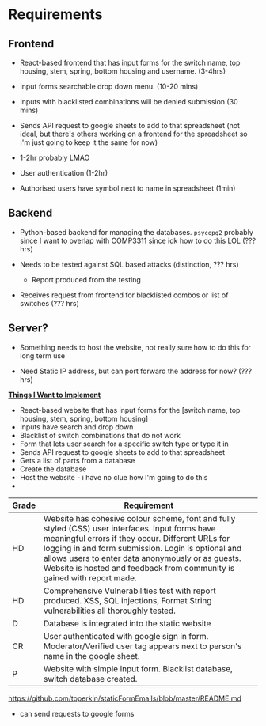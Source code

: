 # **Requirements**

## **Frontend**

- React-based frontend that has input forms for the switch name, top housing, stem, spring, bottom housing and username. (3-4hrs)

- Input forms searchable drop down menu. (10-20 mins)

- Inputs with blacklisted combinations will be denied submission (30 mins)

- Sends API request to google sheets to add to that spreadsheet (not ideal, but there's others working on a frontend for the spreadsheet so I'm just going to keep it the same for now)

- 1-2hr probably LMAO

- User authentication (1-2hr)

- Authorised users have symbol next to name in spreadsheet (1min)

 

## **Backend**

- Python-based backend for managing the databases. `psycopg2` probably since I want to overlap with COMP3311 since idk how to do this LOL (??? hrs)

- Needs to be tested against SQL based attacks (distinction, ??? hrs)
  - Report produced from the testing

- Receives request from frontend for blacklisted combos or list of switches (??? hrs)

 

## **Server?**

- Something needs to host the website, not really sure how to do this for long term use

- Need Static IP address, but can port forward the address for now? (??? hrs)



**<u>Things I Want to Implement</u>**

- React-based website that has input forms for the [switch name, top housing, stem, spring, bottom housing]
- Inputs have search and drop down
- Blacklist of switch combinations that do not work
- Form that lets user search for a specific switch type or type it in
- Sends API request to google sheets to add to that spreadsheet
- Gets a list of parts from a database
- Create the database
- Host the website - i have no clue how I'm going to do this
- 

| Grade | Requirement                                                  |
| ----- | ------------------------------------------------------------ |
| HD    | Website has cohesive colour scheme, font and fully styled  (CSS) user interfaces. Input forms have meaningful errors if they occur.  Different URLs for logging in and form submission. Login is optional and  allows users to enter data anonymously or as guests. Website is hosted and  feedback from community is gained with report made. |
| HD    | Comprehensive Vulnerabilities test with report produced. XSS,  SQL injections, Format String vulnerabilities all thoroughly tested. |
| D     | Database is integrated into the static website               |
| CR    | User authenticated with google sign in form.  Moderator/Verified user tag appears next to person's name in the google  sheet. |
| P     | Website with simple input form. Blacklist database, switch  database created. |

https://github.com/toperkin/staticFormEmails/blob/master/README.md

- can send requests to google forms